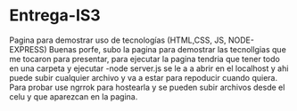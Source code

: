 # Entrega-IS3
Pagina para demostrar uso de tecnologías (HTML,CSS, JS, NODE-EXPRESS)
Buenas porfe, subo la pagina para demostrar las tecnollgias que me tocaron para presentar, para ejecutar la pagina tendria que tener todo en una carpeta y ejecutar -node server.js se le a a abrir en el localhost y ahi puede subir cualquier archivo y va a estar para repoducir cuando quiera. Para probar use ngrrok para hostearla y se pueden subir archivos desde el celu y que aparezcan en la pagina. 
